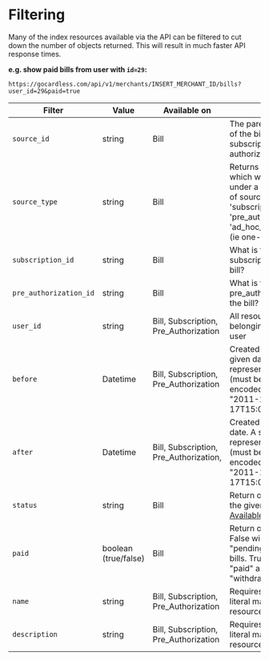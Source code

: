 # Filtering

Many of the index resources available via the API can be filtered to cut down the number of objects returned. This will result in much faster API response times.

**e.g. show paid bills from user with `id=29`:**

	https://gocardless.com/api/v1/merchants/INSERT_MERCHANT_ID/bills?user_id=29&paid=true


<table>
  <thead>
    <tr>
      <th>Filter</th>
      <th>Value</th>
      <th>Available on</th>
      <th>Notes</th>
    </tr>
  </thead>
  <tbody>
    <tr>
      <td><code>source_id</code></td>
      <td>string</td>
      <td>Bill</td>
      <td>The parent resource of the bill e.g. a subscription or pre-authorization</td>
    </tr>
    <tr>
      <td><code>source_type</code></td>
      <td>string</td>
      <td>Bill</td>
      <td>
        Returns only bills which were created under a specific type of source;
        'subscription', 'pre_authorization' or 'ad_hoc_authorization'
        (ie one-off)
      </td>
    </tr>
    <tr>
      <td><code>subscription_id</code></td>
      <td>string</td>
      <td>Bill</td>
      <td>What is the parent subscription of the bill?</td>
    </tr>
    <tr>
      <td><code>pre_authorization_id</code></td>
      <td>string</td>
      <td>Bill</td>
      <td>What is the parent pre_authorization of the bill?</td>
    </tr>
    <tr>
      <td><code>user_id</code></td>
      <td>string</td>
      <td>Bill, Subscription, Pre_Authorization</td>
      <td>All resources belonging to a single user</td>
    </tr>
    <tr>
      <td><code>before</code></td>
      <td>Datetime</td>
      <td>Bill, Subscription, Pre_Authorization</td>
      <td>Created before a given date. A string representing datetime (must be url-encoded). e.g. "2011-11-17T15:00:23Z"</td>
    </tr>
    <tr>
      <td><code>after</code></td>
      <td>Datetime</td>
      <td>Bill, Subscription, Pre_Authorization,</td>
      <td>Created after a given date. A string representing datetime (must be url-encoded). e.g. "2011-11-17T15:00:23Z"</td>
    </tr>
    <tr>
      <td><code>status</code></td>
      <td>string</td>
      <td>Bill</td>
      <td>Return only bills with the given status. <a href="#bill-statuses">Available statuses</a>.</td>
    </tr>
    <tr>
      <td><code>paid</code></td>
      <td>boolean (true/false)</td>
      <td>Bill</td>
      <td>Return only paid bills. False will include "pending" and "failed"
        bills. True will return "paid" and "withdrawn" bills.</td>
    </tr>
    <tr>
      <td><code>name</code></td>
      <td>string</td>
      <td>Bill, Subscription, Pre_Authorization</td>
      <td>Requires an exact literal match with the resource name</td>
    </tr>
    <tr>
      <td><code>description</code></td>
      <td>string</td>
      <td>Bill, Subscription, Pre_Authorization</td>
      <td>Requires an exact literal match with the resource description</td>
    </tr>
  </tbody>
</table>
